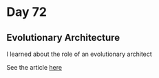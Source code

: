 # Day 72

## Evolutionary Architecture

I learned about the role of an evolutionary architect

See the article [here](https://rufilboy.hashnode.dev/day-72-evolutionary-architecture)
